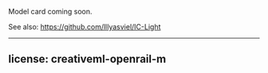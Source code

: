 Model card coming soon.

See also: https://github.com/lllyasviel/IC-Light

---
license: creativeml-openrail-m
---
